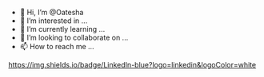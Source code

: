 - 👋 Hi, I’m @Oatesha
- 👀 I’m interested in ...
- 🌱 I’m currently learning ...
- 💞️ I’m looking to collaborate on ...
- 📫 How to reach me ...

https://img.shields.io/badge/LinkedIn-blue?logo=linkedin&logoColor=white
